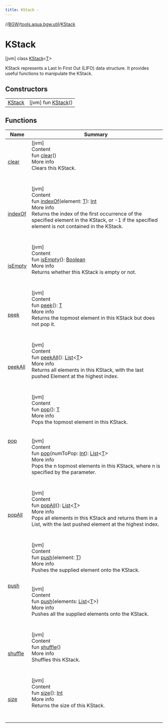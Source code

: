 ```yaml
---
title: KStack -
---
```

//[BGW](../../../index.md)/[tools.aqua.bgw.util](../index.md)/[KStack](index.md)



# KStack  
 [jvm] class [KStack](index.md)<[T](index.md)>

KStack represents a Last In First Out (LIFO) data structure. It provides useful functions to manipulate the KStack.

   


## Constructors  
  
| | |
|---|---|
| <a name="tools.aqua.bgw.util/KStack/KStack/#/PointingToDeclaration/"></a>[KStack](-k-stack.md)| <a name="tools.aqua.bgw.util/KStack/KStack/#/PointingToDeclaration/"></a> [jvm] fun [KStack](-k-stack.md)()   <br>|


## Functions  
  
|  Name |  Summary | 
|---|---|
| <a name="tools.aqua.bgw.util/KStack/clear/#/PointingToDeclaration/"></a>[clear](clear.md)| <a name="tools.aqua.bgw.util/KStack/clear/#/PointingToDeclaration/"></a>[jvm]  <br>Content  <br>fun [clear](clear.md)()  <br>More info  <br>Clears this KStack.  <br><br><br>|
| <a name="tools.aqua.bgw.util/KStack/indexOf/#TypeParam(bounds=[kotlin.Any?])/PointingToDeclaration/"></a>[indexOf](index-of.md)| <a name="tools.aqua.bgw.util/KStack/indexOf/#TypeParam(bounds=[kotlin.Any?])/PointingToDeclaration/"></a>[jvm]  <br>Content  <br>fun [indexOf](index-of.md)(element: [T](index.md)): [Int](https://kotlinlang.org/api/latest/jvm/stdlib/kotlin/-int/index.html)  <br>More info  <br>Returns the index of the first occurrence of the specified element in the KStack, or -1 if the specified element is not contained in the KStack.  <br><br><br>|
| <a name="tools.aqua.bgw.util/KStack/isEmpty/#/PointingToDeclaration/"></a>[isEmpty](is-empty.md)| <a name="tools.aqua.bgw.util/KStack/isEmpty/#/PointingToDeclaration/"></a>[jvm]  <br>Content  <br>fun [isEmpty](is-empty.md)(): [Boolean](https://kotlinlang.org/api/latest/jvm/stdlib/kotlin/-boolean/index.html)  <br>More info  <br>Returns whether this KStack is empty or not.  <br><br><br>|
| <a name="tools.aqua.bgw.util/KStack/peek/#/PointingToDeclaration/"></a>[peek](peek.md)| <a name="tools.aqua.bgw.util/KStack/peek/#/PointingToDeclaration/"></a>[jvm]  <br>Content  <br>fun [peek](peek.md)(): [T](index.md)  <br>More info  <br>Returns the topmost element in this KStack but does not pop it.  <br><br><br>|
| <a name="tools.aqua.bgw.util/KStack/peekAll/#/PointingToDeclaration/"></a>[peekAll](peek-all.md)| <a name="tools.aqua.bgw.util/KStack/peekAll/#/PointingToDeclaration/"></a>[jvm]  <br>Content  <br>fun [peekAll](peek-all.md)(): [List](https://kotlinlang.org/api/latest/jvm/stdlib/kotlin.collections/-list/index.html)<[T](index.md)>  <br>More info  <br>Returns all elements in this KStack, with the last pushed Element at the highest index.  <br><br><br>|
| <a name="tools.aqua.bgw.util/KStack/pop/#/PointingToDeclaration/"></a>[pop](pop.md)| <a name="tools.aqua.bgw.util/KStack/pop/#/PointingToDeclaration/"></a>[jvm]  <br>Content  <br>fun [pop](pop.md)(): [T](index.md)  <br>More info  <br>Pops the topmost element in this KStack.  <br><br><br>[jvm]  <br>Content  <br>fun [pop](pop.md)(numToPop: [Int](https://kotlinlang.org/api/latest/jvm/stdlib/kotlin/-int/index.html)): [List](https://kotlinlang.org/api/latest/jvm/stdlib/kotlin.collections/-list/index.html)<[T](index.md)>  <br>More info  <br>Pops the n topmost elements in this KStack, where n is specified by the parameter.  <br><br><br>|
| <a name="tools.aqua.bgw.util/KStack/popAll/#/PointingToDeclaration/"></a>[popAll](pop-all.md)| <a name="tools.aqua.bgw.util/KStack/popAll/#/PointingToDeclaration/"></a>[jvm]  <br>Content  <br>fun [popAll](pop-all.md)(): [List](https://kotlinlang.org/api/latest/jvm/stdlib/kotlin.collections/-list/index.html)<[T](index.md)>  <br>More info  <br>Pops all elements in this KStack and returns them in a List, with the last pushed element at the highest index.  <br><br><br>|
| <a name="tools.aqua.bgw.util/KStack/push/#TypeParam(bounds=[kotlin.Any?])/PointingToDeclaration/"></a>[push](push.md)| <a name="tools.aqua.bgw.util/KStack/push/#TypeParam(bounds=[kotlin.Any?])/PointingToDeclaration/"></a>[jvm]  <br>Content  <br>fun [push](push.md)(element: [T](index.md))  <br>More info  <br>Pushes the supplied element onto the KStack.  <br><br><br>[jvm]  <br>Content  <br>fun [push](push.md)(elements: [List](https://kotlinlang.org/api/latest/jvm/stdlib/kotlin.collections/-list/index.html)<[T](index.md)>)  <br>More info  <br>Pushes all the supplied elements onto the KStack.  <br><br><br>|
| <a name="tools.aqua.bgw.util/KStack/shuffle/#/PointingToDeclaration/"></a>[shuffle](shuffle.md)| <a name="tools.aqua.bgw.util/KStack/shuffle/#/PointingToDeclaration/"></a>[jvm]  <br>Content  <br>fun [shuffle](shuffle.md)()  <br>More info  <br>Shuffles this KStack.  <br><br><br>|
| <a name="tools.aqua.bgw.util/KStack/size/#/PointingToDeclaration/"></a>[size](size.md)| <a name="tools.aqua.bgw.util/KStack/size/#/PointingToDeclaration/"></a>[jvm]  <br>Content  <br>fun [size](size.md)(): [Int](https://kotlinlang.org/api/latest/jvm/stdlib/kotlin/-int/index.html)  <br>More info  <br>Returns the size of this KStack.  <br><br><br>|

